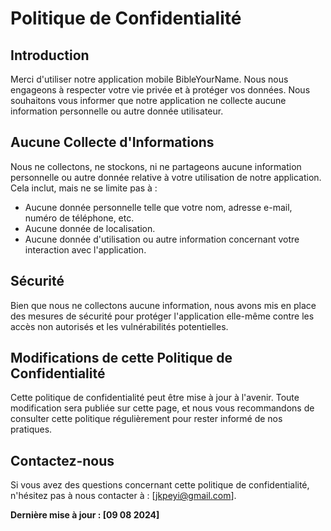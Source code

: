 # Politique de Confidentialité

## Introduction
Merci d'utiliser notre application mobile BibleYourName. Nous nous engageons à respecter votre vie privée et à protéger vos données. Nous souhaitons vous informer que notre application ne collecte aucune information personnelle ou autre donnée utilisateur.

## Aucune Collecte d'Informations
Nous ne collectons, ne stockons, ni ne partageons aucune information personnelle ou autre donnée relative à votre utilisation de notre application. Cela inclut, mais ne se limite pas à :
- Aucune donnée personnelle telle que votre nom, adresse e-mail, numéro de téléphone, etc.
- Aucune donnée de localisation.
- Aucune donnée d'utilisation ou autre information concernant votre interaction avec l'application.

## Sécurité
Bien que nous ne collectons aucune information, nous avons mis en place des mesures de sécurité pour protéger l'application elle-même contre les accès non autorisés et les vulnérabilités potentielles.

## Modifications de cette Politique de Confidentialité
Cette politique de confidentialité peut être mise à jour à l'avenir. Toute modification sera publiée sur cette page, et nous vous recommandons de consulter cette politique régulièrement pour rester informé de nos pratiques.

## Contactez-nous
Si vous avez des questions concernant cette politique de confidentialité, n'hésitez pas à nous contacter à : [jkpeyi@gmail.com].

**Dernière mise à jour : [09 08 2024]**
